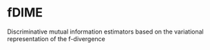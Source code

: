 # fDIME
Discriminative mutual information estimators based on the variational representation of the f-divergence
